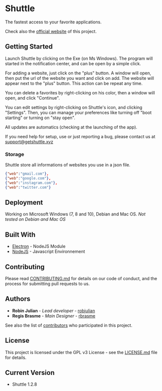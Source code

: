 # Shuttle

The fastest access to your favorite applications.

Check also the [official website](https://getshuttle.xyz) of this project.

## Getting Started

Launch Shuttle by clicking on the Exe (on Ms Windows).
The program will started in the notification center, and can be open by a simple click.

For adding a website, just click on the "plus" button. A window will open, then put the url of the website you want and click on add.
The website will appear next to the "plus" button.
This action can be repeat any time.

You can delete a favorites by right-clicking on his color, then a window will open, and click "Continue".

You can edit settings by right-clicking on Shuttle's icon, and clicking "Settings". Then, you can manage your preferences like turning off "boot starting" or turning on "stay open".

All updates are automatics (checking at the launching of the app).

If you need help for setup, use or just reporting a bug, please contact us at [support@getshuttle.xyz](mailto:support@getshuttle.xyz)

### Storage

Shuttle store all informations of websites you use in a json file.

```json
{"web":"gmail.com"},
{"web":"google.com"},
{"web":"instagram.com"},
{"web":"twitter.com"}
```

## Deployment

Working on Microsoft Windows (7, 8 and 10), Debian and Mac OS.
_Not tested on Debian and Mac OS_

## Built With

* [Electron](https://electron.atom.io/) - NodeJS Module
* [NodeJS](https://nodejs.org) - Javascript Environnement

## Contributing

Please read [CONTRIBUTING.md](CONTRIBUTING.md) for details on our code of conduct, and the process for submitting pull requests to us.

## Authors

* **Robin Julian** - *Lead developer* - [robjulian](https://github.com/robjulian)
* **Regis Brasme** - *Main Designer* - [rbrasme](https://github.com/rbrasme)

See also the list of [contributors](https://github.com/ShuttleLtd/Shuttle/contributors) who participated in this project.

## License

This project is licensed under the GPL v3 License - see the [LICENSE.md](https://github.com/ShuttleLtd/Shuttle/blob/master/LICENSE) file for details.

## Current Version

* Shuttle 1.2.8
